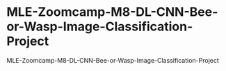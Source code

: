 # MLE-Zoomcamp-M8-DL-CNN-Bee-or-Wasp-Image-Classification-Project
MLE-Zoomcamp-M8-DL-CNN-Bee-or-Wasp-Image-Classification-Project

